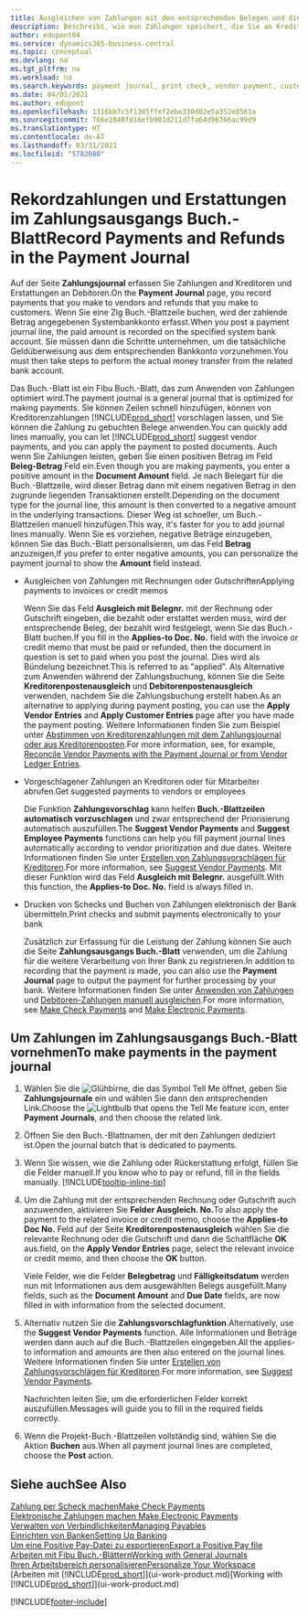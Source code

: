 ```yaml
---
title: Ausgleichen von Zahlungen mit den entsprechenden Belegen und diese buchen| Microsoft Docs
description: Beschreibt, wie man Zahlungen speichert, die Sie an Kreditoren und Erstattungen leisten, die Sie den Debitoren erstellen.
author: edupont04
ms.service: dynamics365-business-central
ms.topic: conceptual
ms.devlang: na
ms.tgt_pltfrm: na
ms.workload: na
ms.search.keywords: payment journal, print check, vendor payment, customer refund, creditor, debt, balance due, AP
ms.date: 04/01/2021
ms.author: edupont
ms.openlocfilehash: 1316bb7c5f1385ffef2ebe330d02e5a352e8561a
ms.sourcegitcommit: 766e2840fd16efb901d211d7fa64d96766ac99d9
ms.translationtype: HT
ms.contentlocale: de-AT
ms.lasthandoff: 03/31/2021
ms.locfileid: "5782080"
---
```

# <a name="record-payments-and-refunds-in-the-payment-journal"></a><span data-ttu-id="c7f0e-103">Rekordzahlungen und Erstattungen im Zahlungsausgangs Buch.-Blatt</span><span class="sxs-lookup"><span data-stu-id="c7f0e-103">Record Payments and Refunds in the Payment Journal</span></span>

<span data-ttu-id="c7f0e-104">Auf der Seite **Zahlungsjournal** erfassen Sie Zahlungen and Kreditoren und Erstattungen an Debitoren.</span><span class="sxs-lookup"><span data-stu-id="c7f0e-104">On the **Payment Journal** page, you record payments that you make to vendors and refunds that you make to customers.</span></span> <span data-ttu-id="c7f0e-105">Wenn Sie eine Zlg Buch.-Blattzeile buchen, wird der zahlende Betrag angegebenen Systembankkonto erfasst.</span><span class="sxs-lookup"><span data-stu-id="c7f0e-105">When you post a payment journal line, the paid amount is recorded on the specified system bank account.</span></span> <span data-ttu-id="c7f0e-106">Sie müssen dann die Schritte unternehmen, um die tatsächliche Geldüberweisung aus dem entsprechenden Bankkonto vorzunehmen.</span><span class="sxs-lookup"><span data-stu-id="c7f0e-106">You must then take steps to perform the actual money transfer from the related bank account.</span></span>  

<span data-ttu-id="c7f0e-107">Das Buch.-Blatt ist ein Fibu Buch.-Blatt, das zum Anwenden von Zahlungen optimiert wird.</span><span class="sxs-lookup"><span data-stu-id="c7f0e-107">The payment journal is a general journal that is optimized for making payments.</span></span> <span data-ttu-id="c7f0e-108">Sie können Zeilen schnell hinzufügen, können von Kreditorenzahlungen [!INCLUDE[prod_short](includes/prod_short.md)] vorschlagen lassen, und Sie können die Zahlung zu gebuchten Belege anwenden.</span><span class="sxs-lookup"><span data-stu-id="c7f0e-108">You can quickly add lines manually, you can let [!INCLUDE[prod_short](includes/prod_short.md)] suggest vendor payments, and you can apply the payment to posted documents.</span></span> <span data-ttu-id="c7f0e-109">Auch wenn Sie Zahlungen leisten, geben Sie einen positiven Betrag im Feld **Beleg-Betrag** Feld ein.</span><span class="sxs-lookup"><span data-stu-id="c7f0e-109">Even though you are making payments, you enter a positive amount in the **Document Amount** field.</span></span> <span data-ttu-id="c7f0e-110">Je nach Belegart für die Buch.-Blattzeile, wird dieser Betrag dann mit einem negativen Betrag in den zugrunde liegenden Transaktionen erstellt.</span><span class="sxs-lookup"><span data-stu-id="c7f0e-110">Depending on the document type for the journal line, this amount is then converted to a negative amount in the underlying transactions.</span></span> <span data-ttu-id="c7f0e-111">Dieser Weg ist schneller, um Buch.-Blattzeilen manuell hinzufügen.</span><span class="sxs-lookup"><span data-stu-id="c7f0e-111">This way, it's faster for you to add journal lines manually.</span></span> <span data-ttu-id="c7f0e-112">Wenn Sie es vorziehen, negative Beträge einzugeben, können Sie das Buch.-Blatt personalisieren, um das Feld **Betrag** anzuzeigen,</span><span class="sxs-lookup"><span data-stu-id="c7f0e-112">If you prefer to enter negative amounts, you can personalize the payment journal to show the **Amount** field instead.</span></span>  

- <span data-ttu-id="c7f0e-113">Ausgleichen von Zahlungen mit Rechnungen oder Gutschriften</span><span class="sxs-lookup"><span data-stu-id="c7f0e-113">Applying payments to invoices or credit memos</span></span>

    <span data-ttu-id="c7f0e-114">Wenn Sie das Feld **Ausgleich mit Belegnr.** mit der Rechnung oder Gutschrift eingeben, die bezahlt oder erstattet werden muss, wird der entsprechende Beleg, der bezahlt wird festgelegt, wenn Sie das Buch.-Blatt buchen.</span><span class="sxs-lookup"><span data-stu-id="c7f0e-114">If you fill in the **Applies-to Doc. No.** field with the invoice or credit memo that must be paid or refunded, then the document in question is set to paid when you post the journal.</span></span> <span data-ttu-id="c7f0e-115">Dies wird als Bündelung bezeichnet.</span><span class="sxs-lookup"><span data-stu-id="c7f0e-115">This is referred to as "applied".</span></span> <span data-ttu-id="c7f0e-116">Als Alternative zum Anwenden während der Zahlungsbuchung, können Sie die Seite **Kreditorenpostenausgleich** und **Debitorenpostenausgleich** verwenden, nachdem Sie die Zahlungsbuchung erstellt haben.</span><span class="sxs-lookup"><span data-stu-id="c7f0e-116">As an alternative to applying during payment posting, you can use the **Apply Vendor Entries** and **Apply Customer Entries** page after you have made the payment posting.</span></span> <span data-ttu-id="c7f0e-117">Weitere Informationen finden Sie zum Beispiel unter [Abstimmen von Kreditorenzahlungen mit dem Zahlungsjournal oder aus Kreditorenposten](payables-how-apply-purchase-transactions-manually.md).</span><span class="sxs-lookup"><span data-stu-id="c7f0e-117">For more information, see, for example, [Reconcile Vendor Payments with the Payment Journal or from Vendor Ledger Entries](payables-how-apply-purchase-transactions-manually.md).</span></span>  

- <span data-ttu-id="c7f0e-118">Vorgeschlagener Zahlungen an Kreditoren oder für Mitarbeiter abrufen.</span><span class="sxs-lookup"><span data-stu-id="c7f0e-118">Get suggested payments to vendors or employees</span></span>

    <span data-ttu-id="c7f0e-119">Die Funktion **Zahlungsvorschlag** kann helfen **Buch.-Blattzeilen automatisch vorzuschlagen** und zwar entsprechend der Priorisierung automatisch auszufüllen.</span><span class="sxs-lookup"><span data-stu-id="c7f0e-119">The **Suggest Vendor Payments** and **Suggest Employee Payments** functions can help you fill payment journal lines automatically according to vendor prioritization and due dates.</span></span> <span data-ttu-id="c7f0e-120">Weitere Informationen finden Sie unter [Erstellen von Zahlungsvorschlägen für Kreditoren](payables-how-suggest-vendor-payments.md).</span><span class="sxs-lookup"><span data-stu-id="c7f0e-120">For more information, see [Suggest Vendor Payments](payables-how-suggest-vendor-payments.md).</span></span> <span data-ttu-id="c7f0e-121">Mit dieser Funktion wird das Feld **Ausgleich mit Belegnr.** ausgefüllt.</span><span class="sxs-lookup"><span data-stu-id="c7f0e-121">With this function, the **Applies-to Doc. No.** field is always filled in.</span></span>  

- <span data-ttu-id="c7f0e-122">Drucken von Schecks und Buchen von Zahlungen elektronisch der Bank übermitteln.</span><span class="sxs-lookup"><span data-stu-id="c7f0e-122">Print checks and submit payments electronically to your bank</span></span>

    <span data-ttu-id="c7f0e-123">Zusätzlich zur Erfassung für die Leistung der Zahlung können Sie auch die Seite **Zahlungsausgangs Buch.-Blatt** verwenden, um die Zahlung für die weitere Verarbeitung von Ihrer Bank zu registrieren.</span><span class="sxs-lookup"><span data-stu-id="c7f0e-123">In addition to recording that the payment is made, you can also use the **Payment Journal** page to output the payment for further processing by your bank.</span></span> <span data-ttu-id="c7f0e-124">Weitere Informationen finden Sie unter [Anwenden von Zahlungen](payables-how-work-checks.md) und [Debitoren-Zahlungen manuell ausgleichen](finance-make-payments-with-bank-data-conversion-service-or-sepa-credit-transfer.md#exporting-payments-to-a-bank-file).</span><span class="sxs-lookup"><span data-stu-id="c7f0e-124">For more information, see [Make Check Payments](payables-how-work-checks.md) and [Make Electronic Payments](finance-make-payments-with-bank-data-conversion-service-or-sepa-credit-transfer.md#exporting-payments-to-a-bank-file).</span></span>  

## <a name="to-make-payments-in-the-payment-journal"></a><span data-ttu-id="c7f0e-125">Um Zahlungen im Zahlungsausgangs Buch.-Blatt vornehmen</span><span class="sxs-lookup"><span data-stu-id="c7f0e-125">To make payments in the payment journal</span></span>

1. <span data-ttu-id="c7f0e-126">Wählen Sie die ![Glühbirne, die das Symbol Tell Me öffnet](media/ui-search/search_small.png "Tell Me-Funktion"), geben Sie **Zahlungsjournale** ein und wählen Sie dann den entsprechenden Link.</span><span class="sxs-lookup"><span data-stu-id="c7f0e-126">Choose the ![Lightbulb that opens the Tell Me feature](media/ui-search/search_small.png "Tell me what you want to do") icon, enter **Payment Journals**, and then choose the related link.</span></span>
2. <span data-ttu-id="c7f0e-127">Öffnen Sie den Buch.-Blattnamen, der mit den Zahlungen dediziert ist.</span><span class="sxs-lookup"><span data-stu-id="c7f0e-127">Open the journal batch that is dedicated to payments.</span></span>
3. <span data-ttu-id="c7f0e-128">Wenn Sie wissen, wie die Zahlung oder Rückerstattung erfolgt, füllen Sie die Felder manuell.</span><span class="sxs-lookup"><span data-stu-id="c7f0e-128">If you know who to pay or refund, fill in the fields manually.</span></span> [!INCLUDE[tooltip-inline-tip](includes/tooltip-inline-tip_md.md)]
4. <span data-ttu-id="c7f0e-129">Um die Zahlung mit der entsprechenden Rechnung oder Gutschrift auch anzuwenden, aktivieren Sie **Felder Ausgleich. No.**</span><span class="sxs-lookup"><span data-stu-id="c7f0e-129">To also apply the payment to the related invoice or credit memo, choose the **Applies-to Doc No.**</span></span> <span data-ttu-id="c7f0e-130">Feld auf der Seite **Kreditorenpostenausgleich** wählen Sie die relevante Rechnung oder die Gutschrift und dann die Schaltfläche **OK** aus.</span><span class="sxs-lookup"><span data-stu-id="c7f0e-130">field, on the **Apply Vendor Entries** page, select the relevant invoice or credit memo, and then choose the **OK** button.</span></span>

    <span data-ttu-id="c7f0e-131">Viele Felder, wie die Felder **Belegbetrag** und **Fälligkeitsdatum** werden nun mit Informationen aus dem ausgewählten Belegs ausgefüllt.</span><span class="sxs-lookup"><span data-stu-id="c7f0e-131">Many fields, such as the **Document Amount** and **Due Date** fields, are now filled in with information from the selected document.</span></span>
5. <span data-ttu-id="c7f0e-132">Alternativ nutzen Sie die **Zahlungsvorschlagfunktion**.</span><span class="sxs-lookup"><span data-stu-id="c7f0e-132">Alternatively, use the **Suggest Vendor Payments** function.</span></span> <span data-ttu-id="c7f0e-133">Alle Informationen und Beträge werden dann auch auf die Buch.-Blattzeilen eingegeben.</span><span class="sxs-lookup"><span data-stu-id="c7f0e-133">All the applies-to information and amounts are then also entered on the journal lines.</span></span> <span data-ttu-id="c7f0e-134">Weitere Informationen finden Sie unter [Erstellen von Zahlungsvorschlägen für Kreditoren](payables-how-suggest-vendor-payments.md).</span><span class="sxs-lookup"><span data-stu-id="c7f0e-134">For more information, see [Suggest Vendor Payments](payables-how-suggest-vendor-payments.md).</span></span>

    <span data-ttu-id="c7f0e-135">Nachrichten leiten Sie, um die erforderlichen Felder korrekt auszufüllen.</span><span class="sxs-lookup"><span data-stu-id="c7f0e-135">Messages will guide you to fill in the required fields correctly.</span></span>
6.  <span data-ttu-id="c7f0e-136">Wenn die Projekt-Buch.-Blattzeilen vollständig sind, wählen Sie die Aktion **Buchen** aus.</span><span class="sxs-lookup"><span data-stu-id="c7f0e-136">When all payment journal lines are completed, choose the **Post** action.</span></span>

## <a name="see-also"></a><span data-ttu-id="c7f0e-137">Siehe auch</span><span class="sxs-lookup"><span data-stu-id="c7f0e-137">See Also</span></span>
[<span data-ttu-id="c7f0e-138">Zahlung per Scheck machen</span><span class="sxs-lookup"><span data-stu-id="c7f0e-138">Make Check Payments</span></span>](payables-how-work-checks.md)  
[<span data-ttu-id="c7f0e-139">Elektronische Zahlungen machen </span><span class="sxs-lookup"><span data-stu-id="c7f0e-139">Make Electronic Payments</span></span>](finance-make-payments-with-bank-data-conversion-service-or-sepa-credit-transfer.md#exporting-payments-to-a-bank-file)  
[<span data-ttu-id="c7f0e-140">Verwalten von Verbindlichkeiten</span><span class="sxs-lookup"><span data-stu-id="c7f0e-140">Managing Payables</span></span>](payables-manage-payables.md)  
[<span data-ttu-id="c7f0e-141">Einrichten von Banken</span><span class="sxs-lookup"><span data-stu-id="c7f0e-141">Setting Up Banking</span></span>](bank-setup-banking.md)  
[<span data-ttu-id="c7f0e-142">Um eine Positive Pay-Datei zu exportieren</span><span class="sxs-lookup"><span data-stu-id="c7f0e-142">Export a Positive Pay file</span></span>](finance-how-positive-pay.md)  
[<span data-ttu-id="c7f0e-143">Arbeiten mit Fibu Buch.-Blättern</span><span class="sxs-lookup"><span data-stu-id="c7f0e-143">Working with General Journals</span></span>](ui-work-general-journals.md)  
[<span data-ttu-id="c7f0e-144">Ihren Arbeitsbereich personalisieren</span><span class="sxs-lookup"><span data-stu-id="c7f0e-144">Personalize Your Workspace</span></span>](ui-personalization-user.md)  
<span data-ttu-id="c7f0e-145">[Arbeiten mit [!INCLUDE[prod_short](includes/prod_short.md)]](ui-work-product.md)</span><span class="sxs-lookup"><span data-stu-id="c7f0e-145">[Working with [!INCLUDE[prod_short](includes/prod_short.md)]](ui-work-product.md)</span></span>  


[!INCLUDE[footer-include](includes/footer-banner.md)]